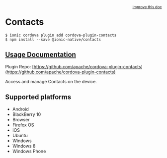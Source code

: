 <a style="float:right;font-size:12px;" href="http://github.com/ionic-team/ionic-native/edit/master/src/@ionic-native/plugins/contacts/index.ts#L305">
  Improve this doc
</a>

# Contacts

```
$ ionic cordova plugin add cordova-plugin-contacts
$ npm install --save @ionic-native/contacts
```

## [Usage Documentation](https://ionicframework.com/docs/native/contacts/)

Plugin Repo: [https://github.com/apache/cordova-plugin-contacts](https://github.com/apache/cordova-plugin-contacts)

Access and manage Contacts on the device.

## Supported platforms
- Android
- BlackBerry 10
- Browser
- Firefox OS
- iOS
- Ubuntu
- Windows
- Windows 8
- Windows Phone



